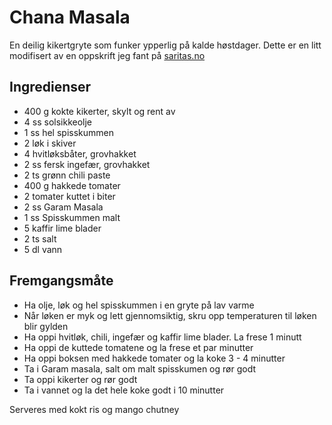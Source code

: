 # Chana Masala

En deilig kikertgryte som funker ypperlig på kalde høstdager.
Dette er en litt modifisert av en oppskrift jeg fant på [saritas.no](https://www.saritas.no/recipes/chana-masala-indisk-vegetargryte-med-kikerter/)

## Ingredienser

- 400 g kokte kikerter, skylt og rent av
- 4 ss solsikkeolje
- 1 ss hel spisskummen
- 2 løk i skiver
- 4 hvitløksbåter, grovhakket
- 2 ss fersk ingefær, grovhakket
- 2 ts grønn chili paste
- 400 g hakkede tomater
- 2 tomater kuttet i biter
- 2 ss Garam Masala
- 1 ss Spisskummen malt
- 5 kaffir lime blader
- 2 ts salt
- 5 dl vann

## Fremgangsmåte

- Ha olje, løk og hel spisskummen i en gryte på lav varme
- Når løken er myk og lett gjennomsiktig, skru opp temperaturen til løken blir gylden
- Ha oppi hvitløk, chili, ingefær og kaffir lime blader. La frese 1 minutt
- Ha oppi de kuttede tomatene og la frese et par minutter
- Ha oppi boksen med hakkede tomater og la koke 3 - 4 minutter
- Ta i Garam masala, salt om malt spisskumen og rør godt
- Ta oppi kikerter og rør godt
- Ta i vannet og la det hele koke godt i 10 minutter

Serveres med kokt ris og mango chutney

